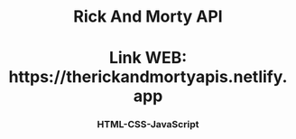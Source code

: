 <h1 align="center">Rick And Morty API</h1>
<h1 align="center">Link WEB: https://therickandmortyapis.netlify.app</h1>
<h3 align="center">HTML-CSS-JavaScript</h3>
